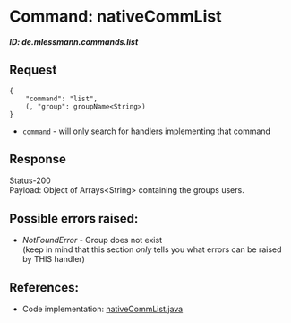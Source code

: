 # Command: nativeCommList
##### ID: de.mlessmann.commands.list

## Request
```  
{  
	"command": "list",  
	(, "group": groupName<String>)
}  
```  
  * ```command``` - will only search for handlers implementing that command  
  
  
## Response
Status-200  
 Payload: Object of Arrays\<String\> containing the groups users.  
  
## Possible errors raised:  
* _NotFoundError_ - Group does not exist  
(keep in mind that this section _only_ tells you what errors can be raised by THIS handler)  
  
  
## References:  
* Code implementation: [nativeCommList.java](https://github.com/MarkL4YG/Homework_Server/blob/bleeding/src/main/java/de/mlessmann/network/commands/nativeCommList.java)  
